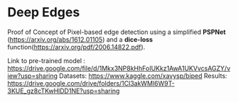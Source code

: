 # Deep Edges

Proof of Concept of Pixel-based edge detection using a simplified **PSPNet** (https://arxiv.org/abs/1612.01105) and a **dice-loss** function(https://arxiv.org/pdf/2006.14822.pdf). 


Link to pre-trained model : https://drive.google.com/file/d/1Mkx3NP8kHhFoIUKkz1AwA1UKVvcsAGZY/view?usp=sharing 
Datasets: https://www.kaggle.com/xavysp/biped 
Results: https://drive.google.com/drive/folders/1Cl3akWMI6W9T-3KUE_gz8cTKwHlDD1NE?usp=sharing 
